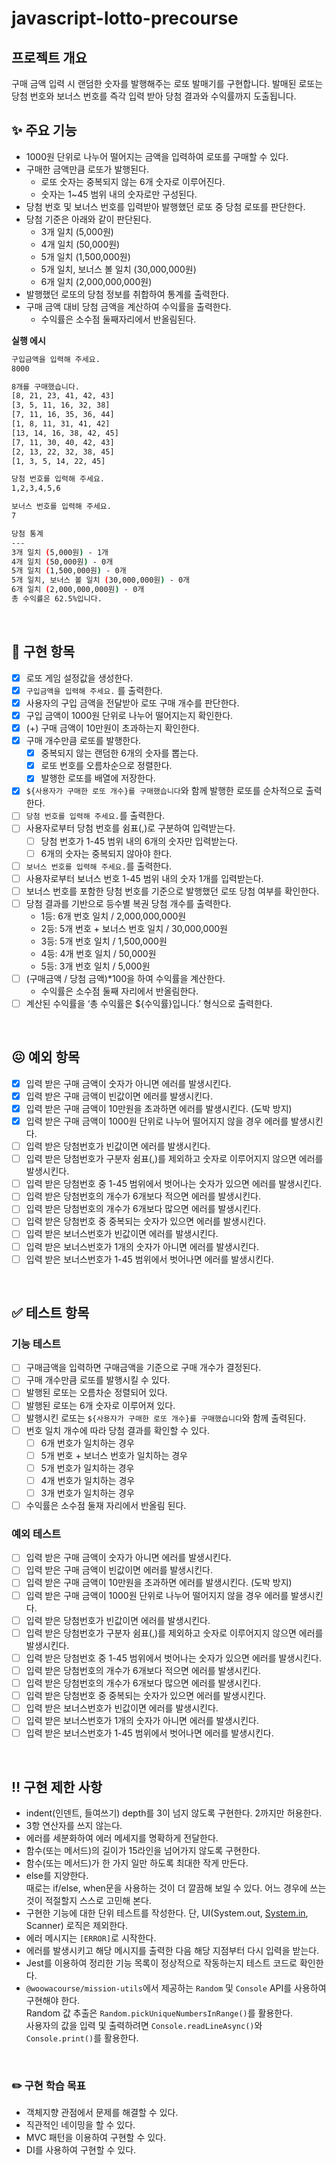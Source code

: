 # javascript-lotto-precourse

## 프로젝트 개요

구매 금액 입력 시 랜덤한 숫자를 발행해주는 로또 발매기를 구현합니다.
발매된 로또는 당첨 번호와 보너스 번호를 즉각 입력 받아 당첨 결과와 수익률까지 도출됩니다.

## ✨ 주요 기능

- 1000원 단위로 나누어 떨어지는 금액을 입력하여 로또를 구매할 수 있다.
- 구매한 금액만큼 로또가 발행된다.
  - 로또 숫자는 중복되지 않는 6개 숫자로 이루어진다.
  - 숫자는 1~45 범위 내의 숫자로만 구성된다.
- 당첨 번호 및 보너스 번호를 입력받아 발행했던 로또 중 당첨 로또를 판단한다.
- 당첨 기준은 아래와 같이 판단된다.
  - 3개 일치 (5,000원)
  - 4개 일치 (50,000원)
  - 5개 일치 (1,500,000원)
  - 5개 일치, 보너스 볼 일치 (30,000,000원)
  - 6개 일치 (2,000,000,000원)
- 발행했던 로또의 당첨 정보를 취합하여 통계를 출력한다.
- 구매 금액 대비 당첨 금액을 계산하여 수익률을 출력한다.
  - 수익률은 소수점 둘째자리에서 반올림된다.

**실행 에시**

```bash
구입금액을 입력해 주세요.
8000

8개를 구매했습니다.
[8, 21, 23, 41, 42, 43]
[3, 5, 11, 16, 32, 38]
[7, 11, 16, 35, 36, 44]
[1, 8, 11, 31, 41, 42]
[13, 14, 16, 38, 42, 45]
[7, 11, 30, 40, 42, 43]
[2, 13, 22, 32, 38, 45]
[1, 3, 5, 14, 22, 45]

당첨 번호를 입력해 주세요.
1,2,3,4,5,6

보너스 번호를 입력해 주세요.
7

당첨 통계
---
3개 일치 (5,000원) - 1개
4개 일치 (50,000원) - 0개
5개 일치 (1,500,000원) - 0개
5개 일치, 보너스 볼 일치 (30,000,000원) - 0개
6개 일치 (2,000,000,000원) - 0개
총 수익률은 62.5%입니다.
```

<br/>

## 🧐 구현 항목

- [x] 로또 게임 설정값을 생성한다.
- [x] `구입금액을 입력해 주세요.` 를 출력한다.
- [x] 사용자의 구입 금액을 전달받아 로또 구매 개수를 판단한다.
- [x] 구입 금액이 1000원 단위로 나누어 떨어지는지 확인한다.
- [x] (+) 구매 금액이 10만원이 초과하는지 확인한다.
- [x] 구매 개수만큼 로또를 발행한다.
  - [x] 중복되지 않는 랜덤한 6개의 숫자를 뽑는다.
  - [x] 로또 번호를 오름차순으로 정렬한다.
  - [x] 발행한 로또를 배열에 저장한다.
- [x] `${사용자가 구매한 로또 개수}를 구매했습니다`와 함께 발행한 로또를 순차적으로 출력한다.
- [ ] `당첨 번호를 입력해 주세요.`를 출력한다.
- [ ] 사용자로부터 당첨 번호를 쉼표(,)로 구분하여 입력받는다.
  - [ ] 당첨 번호가 1-45 범위 내의 6개의 숫자만 입력받는다.
  - [ ] 6개의 숫자는 중복되지 않아야 한다.
- [ ] `보너스 번호를 입력해 주세요.`를 출력한다.
- [ ] 사용자로부터 보너스 번호 1-45 범위 내의 숫자 1개를 입력받는다.
- [ ] 보너스 번호를 포함한 당첨 번호를 기준으로 발행했던 로또 당첨 여부를 확인한다.
- [ ] 당첨 결과를 기반으로 등수별 복권 당첨 개수를 출력한다.
  - 1등: 6개 번호 일치 / 2,000,000,000원
  - 2등: 5개 번호 + 보너스 번호 일치 / 30,000,000원
  - 3등: 5개 번호 일치 / 1,500,000원
  - 4등: 4개 번호 일치 / 50,000원
  - 5등: 3개 번호 일치 / 5,000원
- [ ] (구매금액 / 당첨 금액)\*100을 하여 수익률을 계산한다.
  - 수익률은 소수점 둘째 자리에서 반올림한다.
- [ ] 계산된 수익률을 ‘총 수익률은 ${수익률}입니다.’ 형식으로 출력한다.

<br/>

## 😖 예외 항목

- [x] 입력 받은 구매 금액이 숫자가 아니면 에러를 발생시킨다.
- [x] 입력 받은 구매 금액이 빈값이면 에러를 발생시킨다.
- [x] 입력 받은 구매 금액이 10만원을 초과하면 에러를 발생시킨다. (도박 방지)
- [x] 입력 받은 구매 금액이 1000원 단위로 나누어 떨어지지 않을 경우 에러를 발생시킨다.
- [ ] 입력 받은 당첨번호가 빈값이면 에러를 발생시킨다.
- [ ] 입력 받은 당첨번호가 구분자 쉼표(,)를 제외하고 숫자로 이루어지지 않으면 에러를 발생시킨다.
- [ ] 입력 받은 당첨번호 중 1-45 범위에서 벗어나는 숫자가 있으면 에러를 발생시킨다.
- [ ] 입력 받은 당첨번호의 개수가 6개보다 적으면 에러를 발생시킨다.
- [ ] 입력 받은 당첨번호의 개수가 6개보다 많으면 에러를 발생시킨다.
- [ ] 입력 받은 당첨번호 중 중복되는 숫자가 있으면 에러를 발생시킨다.
- [ ] 입력 받은 보너스번호가 빈값이면 에러를 발생시킨다.
- [ ] 입력 받은 보너스번호가 1개의 숫자가 아니면 에러를 발생시킨다.
- [ ] 입력 받은 보너스번호가 1-45 범위에서 벗어나면 에러를 발생시킨다.

<br/>

## ✅ 테스트 항목

### 기능 테스트

- [ ] 구매금액을 입력하면 구매금액을 기준으로 구매 개수가 결정된다.
- [ ] 구매 개수만큼 로또를 발행시킬 수 있다.
- [ ] 발행된 로또는 오름차순 정렬되어 있다.
- [ ] 발행된 로또는 6개 숫자로 이루어져 있다.
- [ ] 발행시킨 로또는 `${사용자가 구매한 로또 개수}를 구매했습니다`와 함께 출력된다.
- [ ] 번호 일치 개수에 따라 당첨 결과를 확인할 수 있다.
  - [ ] 6개 번호가 일치하는 경우
  - [ ] 5개 번호 + 보너스 번호가 일치하는 경우
  - [ ] 5개 번호가 일치하는 경우
  - [ ] 4개 번호가 일치하는 경우
  - [ ] 3개 번호가 일치하는 경우
- [ ] 수익률은 소수점 둘재 자리에서 반올림 된다.

### 예외 테스트

- [ ] 입력 받은 구매 금액이 숫자가 아니면 에러를 발생시킨다.
- [ ] 입력 받은 구매 금액이 빈값이면 에러를 발생시킨다.
- [ ] 입력 받은 구매 금액이 10만원을 초과하면 에러를 발생시킨다. (도박 방지)
- [ ] 입력 받은 구매 금액이 1000원 단위로 나누어 떨어지지 않을 경우 에러를 발생시킨다.
- [ ] 입력 받은 당첨번호가 빈값이면 에러를 발생시킨다.
- [ ] 입력 받은 당첨번호가 구분자 쉼표(,)를 제외하고 숫자로 이루어지지 않으면 에러를 발생시킨다.
- [ ] 입력 받은 당첨번호 중 1-45 범위에서 벗어나는 숫자가 있으면 에러를 발생시킨다.
- [ ] 입력 받은 당첨번호의 개수가 6개보다 적으면 에러를 발생시킨다.
- [ ] 입력 받은 당첨번호의 개수가 6개보다 많으면 에러를 발생시킨다.
- [ ] 입력 받은 당첨번호 중 중복되는 숫자가 있으면 에러를 발생시킨다.
- [ ] 입력 받은 보너스번호가 빈값이면 에러를 발생시킨다.
- [ ] 입력 받은 보너스번호가 1개의 숫자가 아니면 에러를 발생시킨다.
- [ ] 입력 받은 보너스번호가 1-45 범위에서 벗어나면 에러를 발생시킨다.

<br/>

## ‼️ 구현 제한 사항

- indent(인덴트, 들여쓰기) depth를 3이 넘지 않도록 구현한다. 2까지만 허용한다.
- 3항 연산자를 쓰지 않는다.
- 에러를 세분화하여 에러 메세지를 명확하게 전달한다.
- 함수(또는 메서드)의 길이가 15라인을 넘어가지 않도록 구현한다.
- 함수(또는 메서드)가 한 가지 일만 하도록 최대한 작게 만든다.
- else를 지양한다.  
  때로는 if/else, when문을 사용하는 것이 더 깔끔해 보일 수 있다. 어느 경우에 쓰는 것이 적절할지 스스로 고민해 본다.
- 구현한 기능에 대한 단위 테스트를 작성한다. 단, UI(System.out, [System.in](http://system.in/), Scanner) 로직은 제외한다.
- 에러 메시지는 `[ERROR]`로 시작한다.
- 에러를 발생시키고 해당 메시지를 출력한 다음 해당 지점부터 다시 입력을 받는다.
- Jest를 이용하여 정리한 기능 목록이 정상적으로 작동하는지 테스트 코드로 확인한다.
- `@woowacourse/mission-utils`에서 제공하는 `Random` 및 `Console` API를 사용하여 구현해야 한다.  
   Random 값 추출은 `Random.pickUniqueNumbersInRange()`를 활용한다.  
   사용자의 값을 입력 및 출력하려면 `Console.readLineAsync()`와 `Console.print()`를 활용한다.

<br/>

### ✏️ 구현 학습 목표

- 객체지향 관점에서 문제를 해결할 수 있다.
- 직관적인 네이밍을 할 수 있다.
- MVC 패턴을 이용하여 구현할 수 있다.
- DI를 사용하여 구현할 수 있다.
